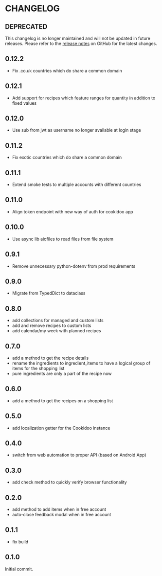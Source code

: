 # CHANGELOG

## DEPRECATED

 This changelog is no longer maintained and will not be updated in future releases. Please refer to the [release notes](https://github.com/miaucl/cookidoo-api/releases/latest) on GitHub for the latest changes.

## 0.12.2

- Fix .co.uk countries which do share a common domain

## 0.12.1

- Add support for recipes which feature ranges for quantity in addition to fixed values

## 0.12.0

- Use sub from jwt as username no longer available at login stage

## 0.11.2

- Fix exotic countries which do share a common domain

## 0.11.1

- Extend smoke tests to multiple accounts with different countries

## 0.11.0

- Align token endpoint with new way of auth for cookidoo app

## 0.10.0

- Use async lib aiofiles to read files from file system

## 0.9.1

- Remove unnecessary python-dotenv from prod requirements

## 0.9.0

- Migrate from TypedDict to dataclass

## 0.8.0

- add collections for managed and custom lists
- add and remove recipes to custom lists
- add calendar/my week with planned recipes

## 0.7.0

- add a method to get the recipe details
- rename the ingredients to ingredient_items to have a logical group of items for the shopping list
- pure ingredients are only a part of the recipe now

## 0.6.0

- add a method to get the recipes on a shopping list

## 0.5.0

- add localization getter for the Cookidoo instance

## 0.4.0

- switch from web automation to proper API (based on Android App)

## 0.3.0

- add check method to quickly verify browser functionality

## 0.2.0

- add method to add items when in free account
- auto-close feedback modal when in free account

## 0.1.1

- fix build

## 0.1.0

Initial commit.
